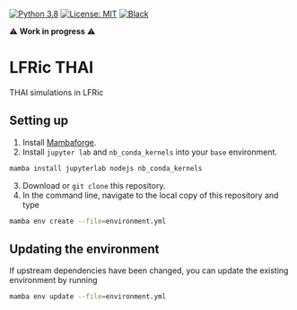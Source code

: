 [![Python 3.8](https://img.shields.io/badge/python-3.8-blue.svg?logo=python&logoColor=white)](https://www.python.org/downloads/)
[![License: MIT](https://img.shields.io/badge/License-MIT-black.svg)](LICENSE)
[![Black](https://img.shields.io/badge/code%20style-black-000000.svg)](https://github.com/psf/black)

:warning: **Work in progress** :warning:

# LFRic THAI 
THAI simulations in LFRic

## Setting up
1. Install [Mambaforge](https://github.com/conda-forge/miniforge#mambaforge).
2. Install `jupyter lab` and `nb_conda_kernels` into your `base` environment.
```bash
mamba install jupyterlab nodejs nb_conda_kernels
```
3. Download or `git clone` this repository.
4. In the command line, navigate to the local copy of this repository and type
```bash
mamba env create --file=environment.yml
```

## Updating the environment
If upstream dependencies have been changed, you can update the existing environment by running
```bash
mamba env update --file=environment.yml
```
